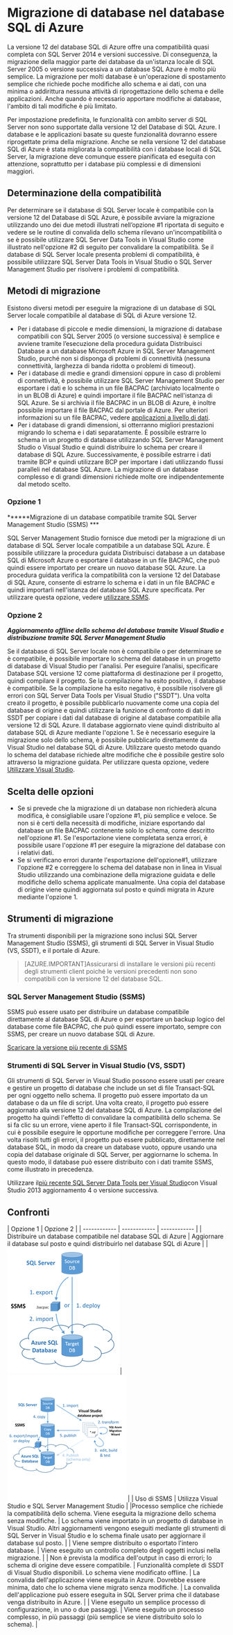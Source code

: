 <properties
   pageTitle="Migrazione di database nel database SQL di Azure"
   description="Database SQL di Microsoft Azure, distribuzione del database, migrazione del database, importazione del database, esportazione del database, migrazione guidata"
   services="sql-database"
   documentationCenter=""
   authors="carlrabeler"
   manager="jeffreyg"
   editor=""/>

<tags
   ms.service="sql-database"
   ms.devlang="NA"
   ms.topic="article"
   ms.tgt_pltfrm="NA"
   ms.workload="data-management"
   ms.date="09/02/2015"
   ms.author="carlrab"/>

# Migrazione di database nel database SQL di Azure

La versione 12 del database SQL di Azure offre una compatibilità quasi completa con SQL Server 2014 e versioni successive. Di conseguenza, la migrazione della maggior parte dei database da un'istanza locale di SQL Server 2005 o versione successiva a un database SQL Azure è molto più semplice. La migrazione per molti database è un'operazione di spostamento semplice che richiede poche modifiche allo schema e ai dati, con una minima o addirittura nessuna attività di riprogettazione dello schema e delle applicazioni. Anche quando è necessario apportare modifiche ai database, l'ambito di tali modifiche è più limitato.

Per impostazione predefinita, le funzionalità con ambito server di SQL Server non sono supportate dalla versione 12 del Database di SQL Azure. I database e le applicazioni basate su queste funzionalità dovranno essere riprogettate prima della migrazione. Anche se nella versione 12 del database SQL di Azure è stata migliorata la compatibilità con i database locali di SQL Server, la migrazione deve comunque essere pianificata ed eseguita con attenzione, soprattutto per i database più complessi e di dimensioni maggiori.

## Determinazione della compatibilità
Per determinare se il database di SQL Server locale è compatibile con la versione 12 del Database di SQL Azure, è possibile avviare la migrazione utilizzando uno dei due metodi illustrati nell’opzione #1 riportata di seguito e vedere se le routine di convalida dello schema rilevano un'incompatibilità o se è possibile utilizzare SQL Server Data Tools in Visual Studio come illustrato nell'opzione #2 di seguito per convalidare la compatibilità. Se il database di SQL Server locale presenta problemi di compatibilità, è possibile utilizzare SQL Server Data Tools in Visual Studio o SQL Server Management Studio per risolvere i problemi di compatibilità.

## Metodi di migrazione
Esistono diversi metodi per eseguire la migrazione di un database di SQL Server locale compatibile al database di SQL di Azure versione 12.

- Per i database di piccole e medie dimensioni, la migrazione di database compatibili con SQL Server 2005 (o versione successiva) è semplice e avviene tramite l’esecuzione della procedura guidata Distribuisci Database a un database Microsoft Azure in SQL Server Management Studio, purché non si disponga di problemi di connettività (nessuna connettività, larghezza di banda ridotta o problemi di timeout).
- Per i database di medie e grandi dimensioni oppure in caso di problemi di connettività, è possibile utilizzare SQL Server Management Studio per esportare i dati e lo schema in un file BACPAC (archiviato localmente o in un BLOB di Azure) e quindi importare il file BACPAC nell'istanza di SQL Azure. Se si archivia il file BACPAC in un BLOB di Azure, è inoltre possibile importare il file BACPAC dal portale di Azure. Per ulteriori informazioni su un file BACPAC, vedere [applicazioni a livello di dati](https://msdn.microsoft.com/library/ee210546.aspx).
- Per i database di grandi dimensioni, si otterranno migliori prestazioni migrando lo schema e i dati separatamente. È possibile estrarre lo schema in un progetto di database utilizzando SQL Server Management Studio o Visual Studio e quindi distribuire lo schema per creare il database di SQL Azure. Successivamente, è possibile estrarre i dati tramite BCP e quindi utilizzare BCP per importare i dati utilizzando flussi paralleli nel database SQL Azure. La migrazione di un database complesso e di grandi dimensioni richiede molte ore indipendentemente dal metodo scelto.

### Opzione 1
******Migrazione di un database compatibile tramite SQL Server Management Studio (SSMS) ***

SQL Server Management Studio fornisce due metodi per la migrazione di un database di SQL Server locale compatibile a un database SQL Azure. È possibile utilizzare la procedura guidata Distribuisci database a un database SQL di Microsoft Azure o esportare il database in un file BACPAC, che può quindi essere importato per creare un nuovo database SQL Azure. La procedura guidata verifica la compatibilità con la versione 12 del Database di SQL Azure, consente di estrarre lo schema e i dati in un file BACPAC e quindi importarli nell'istanza del database SQL Azure specificata. Per utilizzare questa opzione, vedere [utilizzare SSMS](sql-database-migrate-ssms.md).

### Opzione 2
***Aggiornamento offline dello schema del database tramite Visual Studio e distribuzione tramite SQL Server Management Studio***

Se il database di SQL Server locale non è compatibile o per determinare se è compatibile, è possibile importare lo schema del database in un progetto di database di Visual Studio per l'analisi. Per eseguire l’analisi, specificare Database SQL versione 12 come piattaforma di destinazione per il progetto, quindi compilare il progetto. Se la compilazione ha esito positivo, il database è compatibile. Se la compilazione ha esito negativo, è possibile risolvere gli errori con SQL Server Data Tools per Visual Studio ("SSDT"). Una volta creato il progetto, è possibile pubblicarlo nuovamente come una copia del database di origine e quindi utilizzare la funzione di confronto di dati in SSDT per copiare i dati dal database di origine al database compatibile alla versione 12 di SQL Azure. Il database aggiornato viene quindi distribuito al database SQL di Azure mediante l'opzione 1. Se è necessario eseguire la migrazione solo dello schema, è possibile pubblicarlo direttamente da Visual Studio nel database SQL di Azure. Utilizzare questo metodo quando lo schema del database richiede altre modifiche che è possibile gestire solo attraverso la migrazione guidata. Per utilizzare questa opzione, vedere [Utilizzare Visual Studio](sql-database-migrate-visualstudio-ssdt.md).

## Scelta delle opzioni
- Se si prevede che la migrazione di un database non richiederà alcuna modifica, è consigliabile usare l'opzione #1, più semplice e veloce. Se non si è certi della necessità di modifiche, iniziare esportando dal database un file BACPAC contenente solo lo schema, come descritto nell'opzione #1. Se l'esportazione viene completata senza errori, è possibile usare l'opzione #1 per eseguire la migrazione del database con i relativi dati.  
- Se si verificano errori durante l'esportazione dell'opzione#1, utilizzare l'opzione #2 e correggere lo schema del database non in linea in Visual Studio utilizzando una combinazione della migrazione guidata e delle modifiche dello schema applicate manualmente. Una copia del database di origine viene quindi aggiornata sul posto e quindi migrata in Azure mediante l'opzione 1.

## Strumenti di migrazione
Tra strumenti disponibili per la migrazione sono inclusi SQL Server Management Studio (SSMS), gli strumenti di SQL Server in Visual Studio (VS, SSDT), e il portale di Azure.

> [AZURE.IMPORTANT]Assicurarsi di installare le versioni più recenti degli strumenti client poiché le versioni precedenti non sono compatibili con la versione 12 del database SQL.

### SQL Server Management Studio (SSMS)
SSMS può essere usato per distribuire un database compatibile direttamente al database SQL di Azure o per esportare un backup logico del database come file BACPAC, che può quindi essere importato, sempre con SSMS, per creare un nuovo database SQL di Azure.

[Scaricare la versione più recente di SSMS](https://msdn.microsoft.com/library/mt238290.aspx)

### Strumenti di SQL Server in Visual Studio (VS, SSDT)
Gli strumenti di SQL Server in Visual Studio possono essere usati per creare e gestire un progetto di database che include un set di file Transact-SQL per ogni oggetto nello schema. Il progetto può essere importato da un database o da un file di script. Una volta creato, il progetto può essere aggiornato alla versione 12 del database SQL di Azure. La compilazione del progetto ha quindi l'effetto di convalidare la compatibilità dello schema. Se si fa clic su un errore, viene aperto il file Transact-SQL corrispondente, in cui è possibile eseguire le opportune modifiche per correggere l'errore. Una volta risolti tutti gli errori, il progetto può essere pubblicato, direttamente nel database SQL, in modo da creare un database vuoto, oppure usando una copia del database originale di SQL Server, per aggiornarne lo schema. In questo modo, il database può essere distribuito con i dati tramite SSMS, come illustrato in precedenza.

Utilizzare il[più recente SQL Server Data Tools per Visual Studio](https://msdn.microsoft.com/library/mt204009.aspx)con Visual Studio 2013 aggiornamento 4 o versione successiva.

## Confronti
| Opzione 1 | Opzione 2 |
| ------------ | ------------ | ------------ |
| Distribuire un database compatibile nel database SQL di Azure | Aggiornare il database sul posto e quindi distribuirlo nel database SQL di Azure |
|![SSMS](./media/sql-database-cloud-migrate/01SSMSDiagram.png)| ![Modifica offline](./media/sql-database-cloud-migrate/03VSSSDTDiagram.png) |
| Uso di SSMS | Utilizza Visual Studio e SQL Server Management Studio |
|Processo semplice che richiede la compatibilità dello schema. Viene eseguita la migrazione dello schema senza modifiche. | Lo schema viene importato in un progetto di database in Visual Studio. Altri aggiornamenti vengono eseguiti mediante gli strumenti di SQL Server in Visual Studio e lo schema finale usato per aggiornare il database sul posto. |
| Viene sempre distribuito o esportato l'intero database. | Viene eseguito un controllo completo degli oggetti inclusi nella migrazione. |
| Non è prevista la modifica dell'output in caso di errori; lo schema di origine deve essere compatibile. | Funzionalità complete di SSDT di Visual Studio disponibili. Lo schema viene modificato offline. | La convalida dell'applicazione viene eseguita in Azure. Dovrebbe essere minima, dato che lo schema viene migrato senza modifiche. | La convalida dell'applicazione può essere eseguita in SQL Server prima che il database venga distribuito in Azure. |
| Viene eseguito un semplice processo di configurazione, in uno o due passaggi. | Viene eseguito un processo complesso, in più passaggi (più semplice se viene distribuito solo lo schema). |

<!---HONumber=Sept15_HO3-->